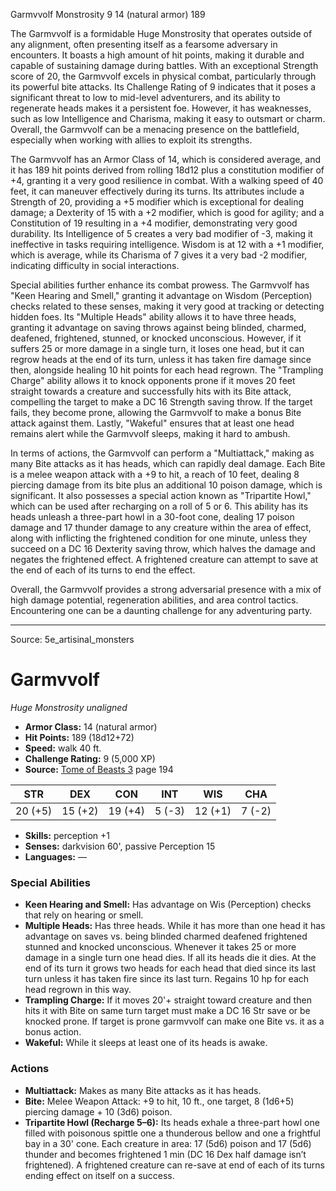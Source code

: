 <MonsterName/>Garmvvolf</MonsterName>
<CreatureType/>Monstrosity</CreatureType>
<CR/>9</CR>
<AC/>14 (natural armor)</AC>
<HP/>189</HP>
<summary>The Garmvvolf is a formidable Huge Monstrosity that operates outside of any alignment, often presenting itself as a fearsome adversary in encounters. It boasts a high amount of hit points, making it durable and capable of sustaining damage during battles. With an exceptional Strength score of 20, the Garmvvolf excels in physical combat, particularly through its powerful bite attacks. Its Challenge Rating of 9 indicates that it poses a significant threat to low to mid-level adventurers, and its ability to regenerate heads makes it a persistent foe. However, it has weaknesses, such as low Intelligence and Charisma, making it easy to outsmart or charm. Overall, the Garmvvolf can be a menacing presence on the battlefield, especially when working with allies to exploit its strengths.</summary>

<detail>

The Garmvvolf has an Armor Class of 14, which is considered average, and it has 189 hit points derived from rolling 18d12 plus a constitution modifier of +4, granting it a very good resilience in combat. With a walking speed of 40 feet, it can maneuver effectively during its turns. Its attributes include a Strength of 20, providing a +5 modifier which is exceptional for dealing damage; a Dexterity of 15 with a +2 modifier, which is good for agility; and a Constitution of 19 resulting in a +4 modifier, demonstrating very good durability. Its Intelligence of 5 creates a very bad modifier of -3, making it ineffective in tasks requiring intelligence. Wisdom is at 12 with a +1 modifier, which is average, while its Charisma of 7 gives it a very bad -2 modifier, indicating difficulty in social interactions.

Special abilities further enhance its combat prowess. The Garmvvolf has "Keen Hearing and Smell," granting it advantage on Wisdom (Perception) checks related to these senses, making it very good at tracking or detecting hidden foes. Its "Multiple Heads" ability allows it to have three heads, granting it advantage on saving throws against being blinded, charmed, deafened, frightened, stunned, or knocked unconscious. However, if it suffers 25 or more damage in a single turn, it loses one head, but it can regrow heads at the end of its turn, unless it has taken fire damage since then, alongside healing 10 hit points for each head regrown. The "Trampling Charge" ability allows it to knock opponents prone if it moves 20 feet straight towards a creature and successfully hits with its Bite attack, compelling the target to make a DC 16 Strength saving throw. If the target fails, they become prone, allowing the Garmvvolf to make a bonus Bite attack against them. Lastly, "Wakeful" ensures that at least one head remains alert while the Garmvvolf sleeps, making it hard to ambush.

In terms of actions, the Garmvvolf can perform a "Multiattack," making as many Bite attacks as it has heads, which can rapidly deal damage. Each Bite is a melee weapon attack with a +9 to hit, a reach of 10 feet, dealing 8 piercing damage from its bite plus an additional 10 poison damage, which is significant. It also possesses a special action known as "Tripartite Howl," which can be used after recharging on a roll of 5 or 6. This ability has its heads unleash a three-part howl in a 30-foot cone, dealing 17 poison damage and 17 thunder damage to any creature within the area of effect, along with inflicting the frightened condition for one minute, unless they succeed on a DC 16 Dexterity saving throw, which halves the damage and negates the frightened effect. A frightened creature can attempt to save at the end of each of its turns to end the effect.

Overall, the Garmvvolf provides a strong adversarial presence with a mix of high damage potential, regeneration abilities, and area control tactics. Encountering one can be a daunting challenge for any adventuring party.</detail>



---

Source: 5e_artisinal_monsters

# Garmvvolf

*Huge* *Monstrosity* *unaligned*

- **Armor Class:** 14 (natural armor)
- **Hit Points:** 189 (18d12+72)
- **Speed:** walk 40 ft.
- **Challenge Rating:** 9 (5,000 XP)
- **Source:** [Tome of Beasts 3](https://koboldpress.com/kpstore/product/tome-of-beasts-3-for-5th-edition/) page 194

| STR | DEX | CON | INT | WIS | CHA |
| --- | --- | --- | --- | --- | --- |
| 20 (+5) | 15 (+2) | 19 (+4) | 5 (-3) | 12 (+1) | 7 (-2) |

- **Skills:** perception +1
- **Senses:** darkvision 60', passive Perception 15
- **Languages:** —

### Special Abilities

- **Keen Hearing and Smell:** Has advantage on Wis (Perception) checks that rely on hearing or smell.
- **Multiple Heads:** Has three heads. While it has more than one head it has advantage on saves vs. being blinded charmed deafened frightened stunned and knocked unconscious. Whenever it takes 25 or more damage in a single turn one head dies. If all its heads die it dies. At the end of its turn it grows two heads for each head that died since its last turn unless it has taken fire since its last turn. Regains 10 hp for each head regrown in this way.
- **Trampling Charge:** If it moves 20'+ straight toward creature and then hits it with Bite on same turn target must make a DC 16 Str save or be knocked prone. If target is prone garmvvolf can make one Bite vs. it as a bonus action.
- **Wakeful:** While it sleeps at least one of its heads is awake.

### Actions

- **Multiattack:** Makes as many Bite attacks as it has heads.
- **Bite:** Melee Weapon Attack: +9 to hit, 10 ft., one target, 8 (1d6+5) piercing damage + 10 (3d6) poison.
- **Tripartite Howl (Recharge 5–6):** Its heads exhale a three-part howl one filled with poisonous spittle one a thunderous bellow and one a frightful bay in a 30' cone. Each creature in area: 17 (5d6) poison and 17 (5d6) thunder and becomes frightened 1 min (DC 16 Dex half damage isn’t frightened). A frightened creature can re-save at end of each of its turns ending effect on itself on a success.




